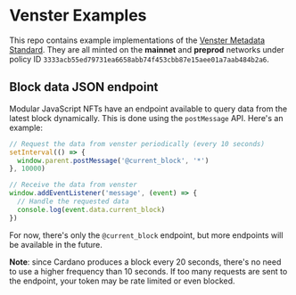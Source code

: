 # Venster Examples

This repo contains example implementations of the [Venster Metadata
Standard](https://github.com/venster-io/venster-metadata-standard). They are all
minted on the **mainnet** and **preprod** networks under policy ID
`3333acb55ed79731ea6658abb74f453cbb87e15aee01a7aab484b2a6`.

## Block data JSON endpoint

Modular JavaScript NFTs have an endpoint available to query data from the latest
block dynamically. This is done using the `postMessage` API. Here's an example:

```js
// Request the data from venster periodically (every 10 seconds)
setInterval(() => {
  window.parent.postMessage('@current_block', '*')
}, 10000)

// Receive the data from venster
window.addEventListener('message', (event) => {
  // Handle the requested data
  console.log(event.data.current_block)
})
```

For now, there's only the `@current_block` endpoint, but more endpoints will be
available in the future. 

**Note**: since Cardano produces a block every 20 seconds, there's no need to
use a higher frequency than 10 seconds. If too many requests are sent to the
endpoint, your token may be rate limited or even blocked.
